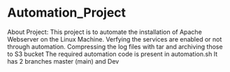 # Automation_Project

About Project: 
This project is to automate the installation of Apache Webserver on the Linux Machine.
Verfying the services are enabled or not through automation. 
Compressing the log files with tar and archiving those to S3 bucket
The required automation code is present in automation.sh
It has 2 branches master (main) and Dev
